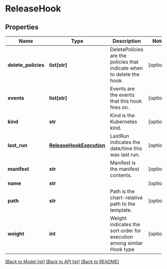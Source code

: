 # ReleaseHook

## Properties
Name | Type | Description | Notes
------------ | ------------- | ------------- | -------------
**delete_policies** | **list[str]** | DeletePolicies are the policies that indicate when to delete the hook | [optional] 
**events** | **list[str]** | Events are the events that this hook fires on. | [optional] 
**kind** | **str** | Kind is the Kubernetes kind. | [optional] 
**last_run** | [**ReleaseHookExecution**](ReleaseHookExecution.md) | LastRun indicates the date/time this was last run. | [optional] 
**manifest** | **str** | Manifest is the manifest contents. | [optional] 
**name** | **str** |  | [optional] 
**path** | **str** | Path is the chart-relative path to the template. | [optional] 
**weight** | **int** | Weight indicates the sort order for execution among similar Hook type | [optional] 

[[Back to Model list]](../README.md#documentation-for-models) [[Back to API list]](../README.md#documentation-for-api-endpoints) [[Back to README]](../README.md)


